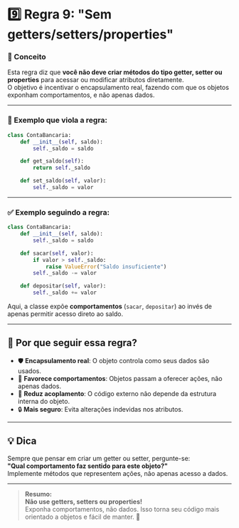 # 9️⃣ Regra 9: **"Sem getters/setters/properties"**

### 🧐 Conceito

Esta regra diz que **você não deve criar métodos do tipo getter, setter ou properties** para acessar ou modificar atributos diretamente.  
O objetivo é incentivar o encapsulamento real, fazendo com que os objetos exponham comportamentos, e não apenas dados.

---

### 🚫 Exemplo que viola a regra:

```python
class ContaBancaria:
    def __init__(self, saldo):
        self._saldo = saldo

    def get_saldo(self):
        return self._saldo

    def set_saldo(self, valor):
        self._saldo = valor
```

---

### ✅ Exemplo seguindo a regra:

```python
class ContaBancaria:
    def __init__(self, saldo):
        self._saldo = saldo

    def sacar(self, valor):
        if valor > self._saldo:
            raise ValueError("Saldo insuficiente")
        self._saldo -= valor

    def depositar(self, valor):
        self._saldo += valor
```

Aqui, a classe expõe **comportamentos** (`sacar`, `depositar`) ao invés de apenas permitir acesso direto ao saldo.

---

## 🎯 Por que seguir essa regra?

- 🛡️ **Encapsulamento real**: O objeto controla como seus dados são usados.
- 🧩 **Favorece comportamentos**: Objetos passam a oferecer ações, não apenas dados.
- 🧹 **Reduz acoplamento**: O código externo não depende da estrutura interna do objeto.
- 🔒 **Mais seguro**: Evita alterações indevidas nos atributos.

---

## 💡 Dica

Sempre que pensar em criar um getter ou setter, pergunte-se:  
**"Qual comportamento faz sentido para este objeto?"**  
Implemente métodos que representem ações, não apenas acesso a dados.

---

> **Resumo:**  
> **Não use getters, setters ou properties!**  
> Exponha comportamentos, não dados. Isso torna seu código mais orientado a objetos e fácil de manter. 🚀
